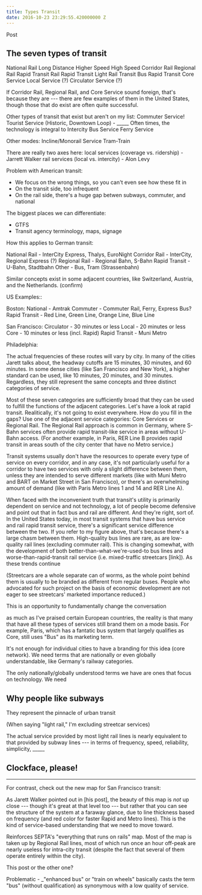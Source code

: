 ```yaml
---
title: Types Transit
date: 2016-10-23 23:29:55.420000000 Z
---
```


Post



The seven types of transit
------



National Rail
	Long Distance
	Higher Speed
	High Speed
Corridor Rail
Regional Rail
Rapid Transit
	Rail Rapid Transit
	Light Rail Transit
	Bus Rapid Transit
Core Service
Local Service (?)
Circulator Service (?)





If Corridor Rail, Regional Rail, and Core Service sound foreign, that's because they are --- there are few examples of them in the United States, though those that do exist are often quite successful.


Other types of transit that exist but aren't on my list:
Commuter Service!
Tourist Service (Historic, Downtown Loop)  - _____ Often times, the technology is integral to 
Intercity Bus Service
Ferry Service

Other modes:
Incline/Monorail Service
Tram-Train


There are really two axes here:
local services (coverage vs. ridership) - Jarrett Walker
rail services (local vs. intercity) - Alon Levy


Problem with American transit:
- We focus on the wrong things, so you can't even see how these fit in
- On the transit side, too infrequent
- On the rail side, there's a huge gap betwen subways, commuter, and national


The biggest places we can differentiate:
- GTFS
- Transit agency terminology, maps, signage


How this applies to German transit:

National Rail - InterCity Express, Thalys, EuroNight
Corridor Rail - InterCity, Regional Express (?)
Regional Rail - Regional Bahn, S-Bahn
Rapid Transit - U-Bahn, Stadtbahn
Other - Bus, Tram (Strassenbahn)

Similar concepts exist in some adjacent countries, like Switzerland, Austria, and the Netherlands. (confirm)

US Examples::

Boston:
National - Amtrak
Commuter - Commuter Rail, Ferry, Express Bus?
Rapid Transit - Red Line, Green Line, Orange Line, Blue Line


San Francisco:
Circulator - 30 minutes or less
Local - 20 minutes or less
Core - 10 minutes or less (incl. Rapid)
Rapid Transit - Muni Metro



Philadelphia:



The actual frequencies of these routes will vary by city. In many of the cities Jarett talks about, the headway cutoffs are 15 minutes, 30 minutes, and 60 minutes. In some dense cities (like San Francisco and New York), a higher standard can be used, like 10 minutes, 20 minutes, and 30 minutes. Regardless, they still represent the same concepts and three distinct categories of service.





Most of these seven categories are sufficiently broad that they can be used to fulfill the functions of the adjacent categories. Let's have a look at rapid transit. Realitically, it's not going to exist everywhere. How do you fill in the gaps? Use one of the adjacent service categories: Core Services or Regional Rail. The Regional Rail approach is common in Germany, where S-Bahn services often provide rapid transit-like service in areas without U-Bahn access. (For another example, in Paris, RER Line B provides rapid transit in areas south of the city center that have no Metro service.)


Transit systems usually don't have the resources to operate every type of service on every corridor, and in any case, it's not particularly useful for a corridor to have two services with only a slight difference between them, unless they are intended to serve different markets (like with Muni Metro and BART on Market Street in San Francisco), or there's an overwhelming amount of demand (like with Paris Metro lines 1 and 14 and RER Line A).







When faced with the inconvenient truth that transit's utility is primarily dependent on service and not technology, a lot of people become defensive and point out that in fact bus and rail are different. And they're right, sort of. In the United States today, in most transit systems that have bus service and rail rapid transit service, there's a significant service difference between the two. If you refer to my figure above, that's because there's a large chasm between them. High-quality bus lines are rare, as are low-quality rail lines (excluding commuter rail). This is changing somewhat, with the development of both better-than-what-we're-used-to bus lines and worse-than-rapid-transit rail service (i.e. mixed-traffic streetcars [link]). As these trends continue

(Streetcars are a whole separate can of worms, as the whole point behind them is usually to be branded as different from regular buses. People who advocated for such project on the basis of economic development are not eager to see streetcars' marketed importance reduced.)


This is an opportunity to fundamentally change the conversation 

as much as I've praised certain European countries, the reality is that many that have all these types of services still brand them on a mode basis. For example, Paris, which has a fantatic bus system that largely qualifies as Core, still uses "Bus" as its marketing term.




It's not enough for individual cities to have a branding for this idea (core network). We need terms that are nationally or even globally understandable, like Germany's railway categories.

The only nationally/globally understood terms we have are ones that focus on technology. We need 




Why people like subways
-------


They represent the pinnacle of urban transit


(When saying "light rail," I'm excluding streetcar services)

The actual service provided by most light rail lines is nearly equivalent to that provided by subway lines --- in terms of frequency, speed, reliability, simplicity, _____






Clockface, please!
----





----


For contrast, check out the new map for San Francisco transit:


As Jarett Walker pointed out in [his post], the beauty of this map is _not_ up close --- though it's great at that level too --- but rather that you can see the structure of the system at a faraway glance, due to line thickness based on frequency (and red color for faster Rapid and Metro lines). This is the kind of service-based understanding that we need to move toward.




Reinforces
SEPTA's "everything that runs on rails" map. Most of the map is taken up by Regional Rail lines, most of which run once an hour off-peak are nearly useless for intra-city transit (despite the fact that several of them operate entirely within the city).




This post or the other one?

Problematic - _"enhanced bus" or "train on wheels"
basically casts the term "bus" (without qualification) as synonymous with a low quality of service.
